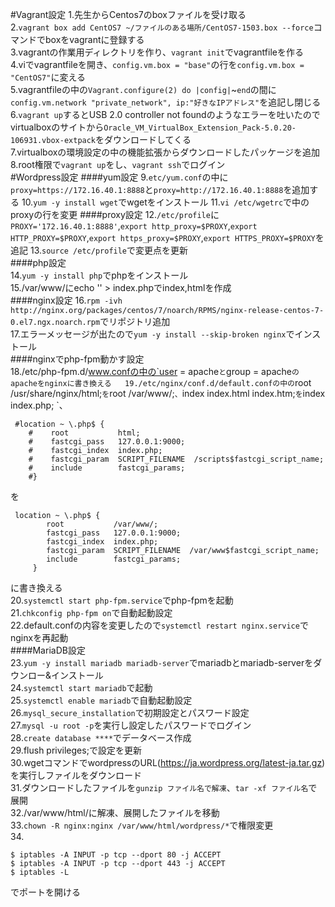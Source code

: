 #Vagrant設定
1.先生からCentos7のboxファイルを受け取る  
2.`vagrant box add CentOS7 ~/ファイルのある場所/CentOS7-1503.box --force`コマンドでboxをvagrantに登録する  
3.vagrantの作業用ディレクトリを作り、`vagrant init`でvagrantfileを作る  
4.viでvagrantfileを開き、`config.vm.box = "base"`の行を`config.vm.box = "CentOS7"`に変える  
5.vagrantfileの中の`Vagrant.configure(2) do |config|`~`end`の間に`config.vm.network "private_network", ip:"好きなIPアドレス"`を追記し閉じる  
6.`vagrant up`するとUSB 2.0 controller not foundのようなエラーを吐いたのでvirtualboxのサイトから`Oracle_VM_VirtualBox_Extension_Pack-5.0.20-106931.vbox-extpack`をダウンロードしてくる  
7.virtualboxの環境設定の中の機能拡張からダウンロードしたパッケージを追加  
8.root権限で`vagrant up`をし、`vagrant ssh`でログイン  
#Wordpress設定
####yum設定
9.`etc/yum.conf`の中に`proxy=https://172.16.40.1:8888`と`proxy=http://172.16.40.1:8888`を追加する
10.`yum -y install wget`でwgetをインストール
11.`vi /etc/wgetrc`で中のproxyの行を変更
####proxy設定
12.`/etc/profile`に`PROXY='172.16.40.1:8888'`,`export http_proxy=$PROXY`,`export HTTP_PROXY=$PROXY`,`export https_proxy=$PROXY`,`export HTTPS_PROXY=$PROXY`を追記
13.`source /etc/profile`で変更点を更新  
####php設定  
14.`yum -y install php`でphpをインストール  
15./var/www/にecho '<?php echo phpinfo(); ?>' > index.phpでindex,htmlを作成  
####nginx設定
16.`rpm -ivh http://nginx.org/packages/centos/7/noarch/RPMS/nginx-release-centos-7-0.el7.ngx.noarch.rpm`でリポジトリ追加  
17.エラーメッセージが出たので`yum -y install --skip-broken nginx`でインストール  
####nginxでphp-fpm動かす設定  
18./etc/php-fpm.d/www.confの中の`user = apache`と`group = apache`のapacheをnginxに書き換える  
19./etc/nginx/conf.d/default.confの中の`root   /usr/share/nginx/html;`を`root   /var/www/;`、`index  index.html index.htm;`を`index  index.php;
`、
~~~~  
 #location ~ \.php$ {  
    #    root           html;  
    #    fastcgi_pass   127.0.0.1:9000;  
    #    fastcgi_index  index.php;  
    #    fastcgi_param  SCRIPT_FILENAME  /scripts$fastcgi_script_name;  
    #    include        fastcgi_params;  
    #}
~~~~  
を  
~~~~
 location ~ \.php$ {   
        root           /var/www/;  
        fastcgi_pass   127.0.0.1:9000;  
        fastcgi_index  index.php;  
        fastcgi_param  SCRIPT_FILENAME  /var/www$fastcgi_script_name;  
        include        fastcgi_params;  
     }
~~~~  
に書き換える  
20.`systemctl start php-fpm.service`でphp-fpmを起動  
21.`chkconfig php-fpm on`で自動起動設定  
22.default.confの内容を変更したので`systemctl restart nginx.service`でnginxを再起動  
####MariaDB設定  
23.`yum -y install mariadb mariadb-server`でmariadbとmariadb-serverをダウンロー&インストール  
24.`systemctl start mariadb`で起動  
25.`systemctl enable mariadb`で自動起動設定  
26.`mysql_secure_installation`で初期設定とパスワード設定  
27.`mysql -u root -p`を実行し設定したパスワードでログイン  
28.`create database ****`でデータベース作成  
29.flush privileges;で設定を更新  
30.wgetコマンドでwordpressのURL(https://ja.wordpress.org/latest-ja.tar.gz)を実行しファイルをダウンロード  
31.ダウンロードしたファイルを`gunzip ファイル名で解凍`、`tar -xf ファイル名`で展開  
32./var/www/html/に解凍、展開したファイルを移動  
33.`chown -R nginx:nginx /var/www/html/wordpress/*`で権限変更  
34.
~~~~
$ iptables -A INPUT -p tcp --dport 80 -j ACCEPT  
$ iptables -A INPUT -p tcp --dport 443 -j ACCEPT  
$ iptables -L  
~~~~
でポートを開ける
